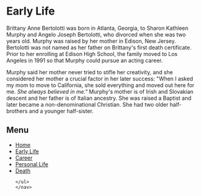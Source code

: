 <html>
<body>
  <main>
  <h1> Early Life </h1>

<p> Brittany Anne Bertolotti was born in Atlanta, Georgia, to Sharon Kathleen Murphy and Angelo Joseph Bertolotti, who divorced when she was two years old. Murphy was raised by her mother in Edison, New Jersey. Bertolotti was not named as her father on Brittany's first death certificate. Prior to her enrolling at Edison High School, the family moved to Los Angeles in 1991 so that Murphy could pursue an acting career.</p>

<p> Murphy said her mother never tried to stifle her creativity, and she considered her mother a crucial factor in her later success: "When I asked my mom to move to California, she sold everything and moved out here for me.<i> She always believed in me." </i> Murphy's mother is of Irish and Slovakian descent and her father is of Italian ancestry. She was raised a Baptist and later became a non-denominational Christian. She had two older half-brothers and a younger half-sister. </p>
</main>
<h2>Menu</h2>
<nav>
     <ul>
       <li><a href="https://julesyann19.github.io/brittanymurphy.html">Home</a></li>
       <li><a href="https://julesyann19.github.io/brittanymurphy/earlylife.html">Early Life</a></li>
       <li><a href="https://julesyann19.github.io/brittanymurphy/career.html">Career</a></li>
       <li><a href="https://julesyann19.github.io/brittanymurphy/personallife.html">Personal Life</a></li>
       <li><a href="https://julesyann19.github.io/brittanymurphy/death.html">Death</a></li>
        
    </ul>
    </nav>
</body>
</html>
